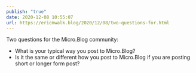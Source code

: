 ```yaml
---
publish: "true"
date: 2020-12-08 10:55:07
url: https://ericmwalk.blog/2020/12/08/two-questions-for.html
---
```


Two questions for the Micro.Blog community:
- What is your typical way you post to Micro.Blog?
- Is it the same or different how you post to Micro.Blog if you are posting short or longer form post?